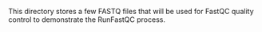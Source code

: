This directory stores a few FASTQ files that will be used for FastQC quality control to demonstrate the RunFastQC process.
